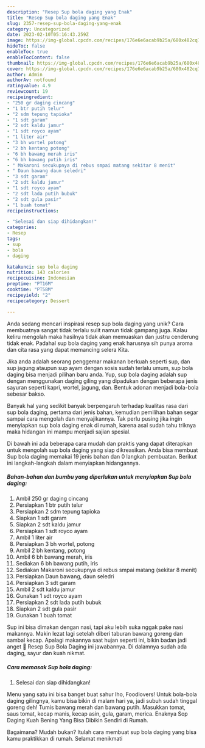 ```yaml
---
description: "Resep Sup bola daging yang Enak"
title: "Resep Sup bola daging yang Enak"
slug: 2357-resep-sup-bola-daging-yang-enak
category: Uncategorized
date: 2023-02-10T05:16:43.259Z
image: https://img-global.cpcdn.com/recipes/176e6e6acab9b25a/680x482cq70/sup-bola-daging-foto-resep-utama.jpg
hideToc: false
enableToc: true
enableTocContent: false
thumbnail: https://img-global.cpcdn.com/recipes/176e6e6acab9b25a/680x482cq70/sup-bola-daging-foto-resep-utama.jpg
cover: https://img-global.cpcdn.com/recipes/176e6e6acab9b25a/680x482cq70/sup-bola-daging-foto-resep-utama.jpg
author: Admin
authorAv: notfound
ratingvalue: 4.9
reviewcount: 19
recipeingredient:
- "250 gr daging cincang"
- "1 btr putih telur"
- "2 sdm tepung tapioka"
- "1 sdt garam"
- "2 sdt kaldu jamur"
- "1 sdt royco ayam"
- "1 liter air"
- "3 bh wortel potong"
- "2 bh kentang potong"
- "6 bh bawang merah iris"
- "6 bh bawang putih iris"
- " Makaroni secukupnya di rebus smpai matang sekitar 8 menit"
- " Daun bawang daun seledri"
- "3 sdt garam"
- "2 sdt kaldu jamur"
- "1 sdt royco ayam"
- "2 sdt lada putih bubuk"
- "2 sdt gula pasir"
- "1 buah tomat"
recipeinstructions:

- "Selesai dan siap dihidangkan!"
categories:
- Resep
tags:
- sup
- bola
- daging

katakunci: sup bola daging 
nutrition: 143 calories
recipecuisine: Indonesian
preptime: "PT16M"
cooktime: "PT58M"
recipeyield: "2"
recipecategory: Dessert

---
```





Anda sedang mencari inspirasi resep sup bola daging yang unik? Cara membuatnya sangat tidak terlalu sulit namun tidak gampang juga. Kalau keliru mengolah maka hasilnya tidak akan memuaskan dan justru cenderung tidak enak. Padahal sup bola daging yang enak harusnya sih punya aroma dan cita rasa yang dapat memancing selera Kita.





Jika anda adalah seorang penggemar makanan berkuah seperti sup, dan sup jagung ataupun sup ayam dengan sosis sudah terlalu umum, sup bola daging bisa menjadi pilihan baru anda. Yup, sup bola daging adalah sup dengan menggunakan daging giling yang dipadukan dengan beberapa jenis sayuran seperti kapri, wortel, jagung, dan. Bentuk adonan menjadi bola-bola sebesar bakso.

Banyak hal yang sedikit banyak berpengaruh terhadap kualitas rasa dari sup bola daging, pertama dari jenis bahan, kemudian pemilihan bahan segar sampai cara mengolah dan menyajikannya. Tak perlu pusing jika ingin menyiapkan sup bola daging enak di rumah, karena asal sudah tahu triknya maka hidangan ini mampu menjadi sajian spesial.






Di bawah ini ada beberapa cara mudah dan praktis yang dapat diterapkan untuk mengolah sup bola daging yang siap dikreasikan. Anda bisa membuat Sup bola daging memakai 19 jenis bahan dan 0 langkah pembuatan. Berikut ini langkah-langkah dalam menyiapkan hidangannya.

<!--inarticleads1-->

##### Bahan-bahan dan bumbu yang diperlukan untuk menyiapkan Sup bola daging:

1. Ambil 250 gr daging cincang
1. Persiapkan 1 btr putih telur
1. Persiapkan 2 sdm tepung tapioka
1. Siapkan 1 sdt garam
1. Siapkan 2 sdt kaldu jamur
1. Persiapkan 1 sdt royco ayam
1. Ambil 1 liter air
1. Persiapkan 3 bh wortel, potong
1. Ambil 2 bh kentang, potong
1. Ambil 6 bh bawang merah, iris
1. Sediakan 6 bh bawang putih, iris
1. Sediakan  Makaroni secukupnya di rebus smpai matang (sekitar 8 menit)
1. Persiapkan  Daun bawang, daun seledri
1. Persiapkan 3 sdt garam
1. Ambil 2 sdt kaldu jamur
1. Gunakan 1 sdt royco ayam
1. Persiapkan 2 sdt lada putih bubuk
1. Siapkan 2 sdt gula pasir
1. Gunakan 1 buah tomat


Sup ini bisa dimakan dengan nasi, tapi aku lebih suka nggak pake nasi makannya. Makin lezat lagi setelah diberi taburan bawang goreng dan sambal kecap. Apalagi makannya saat hujan seperti ini, bikin badan jadi anget 🙂 Resep Sup Bola Daging ini jawabannya. Di dalamnya sudah ada daging, sayur dan kuah nikmat. 

<!--inarticleads2-->

##### Cara memasak Sup bola daging:


1. Selesai dan siap dihidangkan!

Menu yang satu ini bisa banget buat sahur lho, Foodlovers! Untuk bola-bola daging gilingnya, kamu bisa bikin di malam hari ya, jadi subuh sudah tinggal goreng deh! Tumis bawang merah dan bawang putih. Masukkan tomat, saus tomat, kecap manis, kecap asin, gula, garam, merica. Enaknya Sop Daging Kuah Bening Yang Bisa Dibikin Sendiri di Rumah. 

Bagaimana? Mudah bukan? Itulah cara membuat sup bola daging yang bisa kamu praktikkan di rumah. Selamat menikmati
